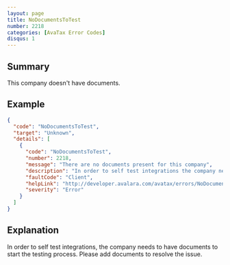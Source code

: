```yaml
---
layout: page
title: NoDocumentsToTest
number: 2218
categories: [AvaTax Error Codes]
disqus: 1
---
```


## Summary

This company doesn't have documents.

## Example

```json
{
  "code": "NoDocumentsToTest",
  "target": "Unknown",
  "details": [
    {
      "code": "NoDocumentsToTest",
      "number": 2218,
      "message": "There are no documents present for this company",
      "description": "In order to self test integrations the company needs to have documents to start the testing process.",
      "faultCode": "Client",
      "helpLink": "http://developer.avalara.com/avatax/errors/NoDocumentsToTest",
      "severity": "Error"
    }
  ]
}
```

## Explanation

In order to self test integrations, the company needs to have documents to start the testing process. Please add documents to resolve the issue.